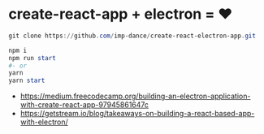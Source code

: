  # create-react-app + electron = ♥

```PowerShell
git clone https://github.com/imp-dance/create-react-electron-app.git

npm i
npm run start
#- or
yarn
yarn start
```

* https://medium.freecodecamp.org/building-an-electron-application-with-create-react-app-97945861647c
* https://getstream.io/blog/takeaways-on-building-a-react-based-app-with-electron/
